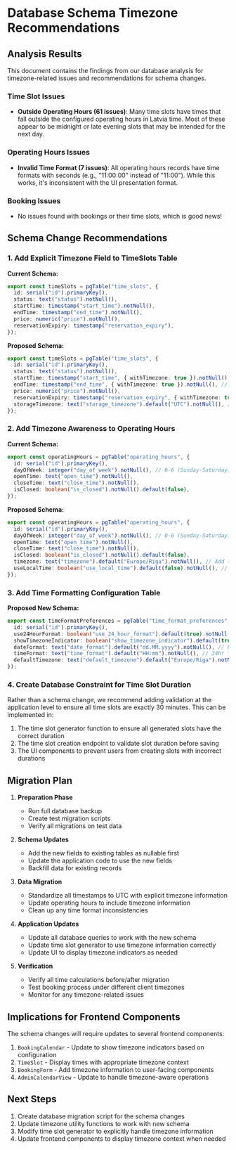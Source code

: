 # Database Schema Timezone Recommendations

## Analysis Results
This document contains the findings from our database analysis for timezone-related issues and recommendations for schema changes.

### Time Slot Issues
- **Outside Operating Hours (61 issues)**: Many time slots have times that fall outside the configured operating hours in Latvia time. Most of these appear to be midnight or late evening slots that may be intended for the next day.
  
### Operating Hours Issues
- **Invalid Time Format (7 issues)**: All operating hours records have time formats with seconds (e.g., "11:00:00" instead of "11:00"). While this works, it's inconsistent with the UI presentation format.

### Booking Issues
- No issues found with bookings or their time slots, which is good news!

## Schema Change Recommendations

### 1. Add Explicit Timezone Field to TimeSlots Table

**Current Schema:**
```typescript
export const timeSlots = pgTable("time_slots", {
  id: serial("id").primaryKey(),
  status: text("status").notNull(),
  startTime: timestamp("start_time").notNull(),
  endTime: timestamp("end_time").notNull(),
  price: numeric("price").notNull(),
  reservationExpiry: timestamp("reservation_expiry"),
});
```

**Proposed Schema:**
```typescript
export const timeSlots = pgTable("time_slots", {
  id: serial("id").primaryKey(),
  status: text("status").notNull(),
  startTime: timestamp("start_time", { withTimezone: true }).notNull(), // Add timezone
  endTime: timestamp("end_time", { withTimezone: true }).notNull(), // Add timezone
  price: numeric("price").notNull(),
  reservationExpiry: timestamp("reservation_expiry", { withTimezone: true }), // Add timezone
  storageTimezone: text("storage_timezone").default("UTC").notNull(), // Add explicit storage timezone field
});
```

### 2. Add Timezone Awareness to Operating Hours

**Current Schema:**
```typescript
export const operatingHours = pgTable("operating_hours", {
  id: serial("id").primaryKey(),
  dayOfWeek: integer("day_of_week").notNull(), // 0-6 (Sunday-Saturday)
  openTime: text("open_time").notNull(),
  closeTime: text("close_time").notNull(),
  isClosed: boolean("is_closed").notNull().default(false),
});
```

**Proposed Schema:**
```typescript
export const operatingHours = pgTable("operating_hours", {
  id: serial("id").primaryKey(),
  dayOfWeek: integer("day_of_week").notNull(), // 0-6 (Sunday-Saturday)
  openTime: text("open_time").notNull(),
  closeTime: text("close_time").notNull(),
  isClosed: boolean("is_closed").notNull().default(false),
  timezone: text("timezone").default("Europe/Riga").notNull(), // Add timezone field
  useLocalTime: boolean("use_local_time").default(false).notNull(), // For special events with non-Latvia time
});
```

### 3. Add Time Formatting Configuration Table

**Proposed New Schema:**
```typescript
export const timeFormatPreferences = pgTable("time_format_preferences", {
  id: serial("id").primaryKey(),
  use24HourFormat: boolean("use_24_hour_format").default(true).notNull(),
  showTimezoneIndicator: boolean("show_timezone_indicator").default(true).notNull(),
  dateFormat: text("date_format").default("dd.MM.yyyy").notNull(), // EU format by default
  timeFormat: text("time_format").default("HH:mm").notNull(), // 24hr format by default
  defaultTimezone: text("default_timezone").default("Europe/Riga").notNull(),
});
```

### 4. Create Database Constraint for Time Slot Duration

Rather than a schema change, we recommend adding validation at the application level to ensure all time slots are exactly 30 minutes. This can be implemented in:

1. The time slot generator function to ensure all generated slots have the correct duration
2. The time slot creation endpoint to validate slot duration before saving
3. The UI components to prevent users from creating slots with incorrect durations

## Migration Plan

1. **Preparation Phase**
   - Run full database backup
   - Create test migration scripts
   - Verify all migrations on test data

2. **Schema Updates**
   - Add the new fields to existing tables as nullable first
   - Update the application code to use the new fields
   - Backfill data for existing records

3. **Data Migration**
   - Standardize all timestamps to UTC with explicit timezone information
   - Update operating hours to include timezone information
   - Clean up any time format inconsistencies

4. **Application Updates**
   - Update all database queries to work with the new schema
   - Update time slot generator to use timezone information correctly
   - Update UI to display timezone indicators as needed

5. **Verification**
   - Verify all time calculations before/after migration
   - Test booking process under different client timezones
   - Monitor for any timezone-related issues

## Implications for Frontend Components

The schema changes will require updates to several frontend components:

1. `BookingCalendar` - Update to show timezone indicators based on configuration
2. `TimeSlot` - Display times with appropriate timezone context
3. `BookingForm` - Add timezone information to user-facing components
4. `AdminCalendarView` - Update to handle timezone-aware operations

## Next Steps

1. Create database migration script for the schema changes
2. Update timezone utility functions to work with new schema
3. Modify time slot generator to explicitly handle timezone information
4. Update frontend components to display timezone context when needed